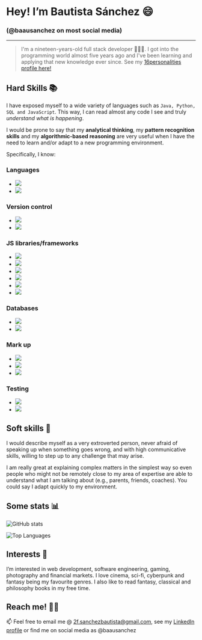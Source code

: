 
#  Hey! I’m Bautista Sánchez 😄

###  (@baausanchez on most social media)

---

> I'm a nineteen-years-old full stack developer 👨🏽‍💻. I got into the programming world almost five years ago and I've been learning and applying that new knowledge ever since. See my [16personalities profile here!](https://www.16personalities.com/profiles/3ede20010c15e)

##  Hard Skills 📚

I have exposed myself to a wide variety of languages such as `Java, Python, SQL and JavaScript`. This way, I can read almost any code I see and truly _understand what is happening_.

I would be prone to say that my **analytical thinking**, my **pattern recognition skills** and my **algorithmic-based reasoning** are very useful when I have the need to learn and/or adapt to a new programming environment.

Specifically, I know:

###  Languages

- ![](https://img.shields.io/badge/-JavaScript-informational?style=flat&logo=JavaScript&logoColor=white&color=2b75ed)
- ![](https://img.shields.io/badge/-TypeScript-informational?style=flat&logo=TypeScript&logoColor=white&color=2b75ed)

###  Version control

- ![](https://img.shields.io/badge/-Git-informational?style=flat&logo=Git&logoColor=white&color=2b75ed)
- ![](https://img.shields.io/badge/-GitHub-informational?style=flat&logo=GitHub&logoColor=white&color=2b75ed)

###  JS libraries/frameworks
- ![](https://img.shields.io/badge/-Express-informational?style=flat&logo=Express&logoColor=white&color=2b75ed)
- ![](https://img.shields.io/badge/-React-informational?style=flat&logo=React&logoColor=white&color=2b75ed)
- ![](https://img.shields.io/badge/-Node-informational?style=flat&logo=Nodedotjs&logoColor=white&color=2b75ed)
- ![](https://img.shields.io/badge/-Redux-informational?style=flat&logo=Redux&logoColor=white&color=2b75ed)
- ![](https://img.shields.io/badge/-Sequelize-informational?style=flat&logo=Sequelize&logoColor=white&color=2b75ed)
- ![](https://img.shields.io/badge/-Webpack-informational?style=flat&logo=Webpack&logoColor=white&color=2b75ed)

###  Databases
- ![](https://img.shields.io/badge/-MongoDB-informational?style=flat&logo=MongoDB&logoColor=white&color=2b75ed)
- ![](https://img.shields.io/badge/-PostgreSQL-informational?style=flat&logo=PostgreSQL&logoColor=white&color=2b75ed)

###  Mark up

- ![](https://img.shields.io/badge/-CSS3-informational?style=flat&logo=CSS3&logoColor=white&color=2b75ed)
- ![](https://img.shields.io/badge/-HTML5-informational?style=flat&logo=HTML5&logoColor=white&color=2b75ed)
- ![](https://img.shields.io/badge/-SCSS-informational?style=flat&logo=SASS&logoColor=white&color=2b75ed)

###  Testing
- ![](https://img.shields.io/badge/-Jest-informational?style=flat&logo=Jest&logoColor=white&color=2b75ed)
- ![](https://img.shields.io/badge/-Mocha-informational?style=flat&logo=Mocha&logoColor=white&color=2b75ed)

##  Soft skills 🥳

I would describe myself as a very extroverted person, never afraid of speaking up when something goes wrong, and with high communicative skills, willing to step up to any challenge that may arise.

I am really great at explaining complex matters in the simplest way so even people who might not be remotely close to my area of expertise are able to understand what I am talking about (e.g., parents, friends, coaches). You could say I adapt quickly to my environment.

##  Some stats 📊

![GitHub stats](https://github-readme-stats.vercel.app/api?username=bautt-s)

![Top Languages](https://github-readme-stats.vercel.app/api/top-langs/?username=bautt-s&layout=compact)


##  Interests 👀

I’m interested in web development, software engineering, gaming, photography and financial markets. I love cinema, sci-fi, cyberpunk and fantasy being my favourite genres. I also like to read fantasy, classical and philosophy books in my free time.

##  Reach me! ✍🏽

📫 Feel free to email me @ 2f.sanchezbautista@gmail.com, see my [LinkedIn profile](https://www.linkedin.com/in/baut-s/) or find me on social media as @baausanchez
